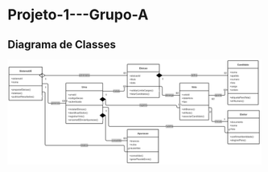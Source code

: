 # Projeto-1---Grupo-A


## Diagrama de Classes


<img src="https://raw.githubusercontent.com/koiamagabriel/Projeto-1---Grupo-A/main/DiagramaDeClassesProj1.png"
     alt="Diagrama de Classes">
